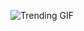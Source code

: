 ![Trending GIF](https://media4.giphy.com/media/lptIayuGHV9Utu3iTv/giphy.gif?cid=8bb217722mmr5a3a6hg1b9blyrbl1azfdnchgo4bmq7lpyu2&ep=v1_gifs_search&rid=giphy.gif&ct=g)
